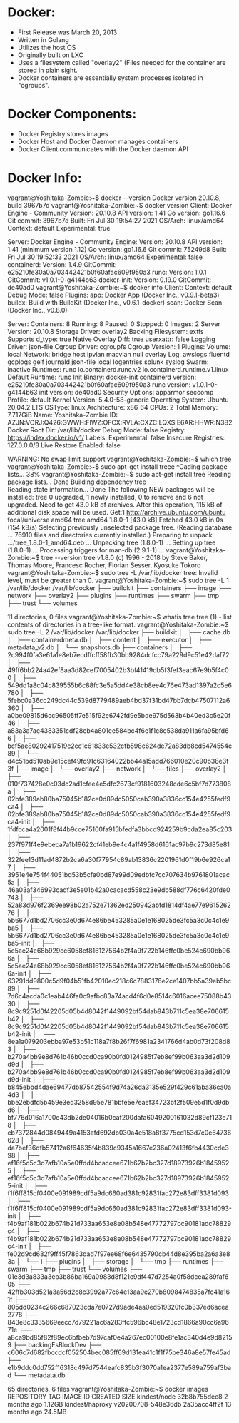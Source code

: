 # Docker:

- First Release was March 20, 2013
- Written in Golang
- Utilizes the host OS
- Originally built on LXC
- Uses a filesystem called "overlay2" (Files needed for the container are stored in plain sight.
- Docker containers are essentially system processes isolated in "cgroups".

# Docker Components:

- Docker Registry stores images
- Docker Host and Docker Daemon manages containers
- Docker Client communicates with the Docker daemon API

# Docker Info:

vagrant@Yoshitaka-Zombie:~$ docker --version
Docker version 20.10.8, build 3967b7d
vagrant@Yoshitaka-Zombie:~$ docker version
Client: Docker Engine - Community
 Version:           20.10.8
 API version:       1.41
 Go version:        go1.16.6
 Git commit:        3967b7d
 Built:             Fri Jul 30 19:54:27 2021
 OS/Arch:           linux/amd64
 Context:           default
 Experimental:      true

Server: Docker Engine - Community
 Engine:
  Version:          20.10.8
  API version:      1.41 (minimum version 1.12)
  Go version:       go1.16.6
  Git commit:       75249d8
  Built:            Fri Jul 30 19:52:33 2021
  OS/Arch:          linux/amd64
  Experimental:     false
 containerd:
  Version:          1.4.9
  GitCommit:        e25210fe30a0a703442421b0f60afac609f950a3
 runc:
  Version:          1.0.1
  GitCommit:        v1.0.1-0-g4144b63
 docker-init:
  Version:          0.19.0
  GitCommit:        de40ad0
vagrant@Yoshitaka-Zombie:~$ docker info
Client:
 Context:    default
 Debug Mode: false
 Plugins:
  app: Docker App (Docker Inc., v0.9.1-beta3)
  buildx: Build with BuildKit (Docker Inc., v0.6.1-docker)
  scan: Docker Scan (Docker Inc., v0.8.0)

Server:
 Containers: 8
  Running: 8
  Paused: 0
  Stopped: 0
 Images: 2
 Server Version: 20.10.8
 Storage Driver: overlay2
  Backing Filesystem: extfs
  Supports d_type: true
  Native Overlay Diff: true
  userxattr: false
 Logging Driver: json-file
 Cgroup Driver: cgroupfs
 Cgroup Version: 1
 Plugins:
  Volume: local
  Network: bridge host ipvlan macvlan null overlay
  Log: awslogs fluentd gcplogs gelf journald json-file local logentries splunk syslog
 Swarm: inactive
 Runtimes: runc io.containerd.runc.v2 io.containerd.runtime.v1.linux
 Default Runtime: runc
 Init Binary: docker-init
 containerd version: e25210fe30a0a703442421b0f60afac609f950a3
 runc version: v1.0.1-0-g4144b63
 init version: de40ad0
 Security Options:
  apparmor
  seccomp
   Profile: default
 Kernel Version: 5.4.0-58-generic
 Operating System: Ubuntu 20.04.2 LTS
 OSType: linux
 Architecture: x86_64
 CPUs: 2
 Total Memory: 7.717GiB
 Name: Yoshitaka-Zombie
 ID: AZJN:VORJ:Q426:GWWH:FIWZ:OFCX:RVLA:CXZC:LQXS:E6AR:HHWR:N3B2
 Docker Root Dir: /var/lib/docker
 Debug Mode: false
 Registry: https://index.docker.io/v1/
 Labels:
 Experimental: false
 Insecure Registries:
  127.0.0.0/8
 Live Restore Enabled: false

WARNING: No swap limit support
vagrant@Yoshitaka-Zombie:~$ which tree
vagrant@Yoshitaka-Zombie:~$ sudo apt-get install treee
^Cading package lists... 38%
vagrant@Yoshitaka-Zombie:~$ sudo apt-get install tree
Reading package lists... Done
Building dependency tree       
Reading state information... Done
The following NEW packages will be installed:
  tree
0 upgraded, 1 newly installed, 0 to remove and 6 not upgraded.
Need to get 43.0 kB of archives.
After this operation, 115 kB of additional disk space will be used.
Get:1 http://archive.ubuntu.com/ubuntu focal/universe amd64 tree amd64 1.8.0-1 [43.0 kB]
Fetched 43.0 kB in 0s (154 kB/s)
Selecting previously unselected package tree.
(Reading database ... 76910 files and directories currently installed.)
Preparing to unpack .../tree_1.8.0-1_amd64.deb ...
Unpacking tree (1.8.0-1) ...
Setting up tree (1.8.0-1) ...
Processing triggers for man-db (2.9.1-1) ...
vagrant@Yoshitaka-Zombie:~$ tree --version
tree v1.8.0 (c) 1996 - 2018 by Steve Baker, Thomas Moore, Francesc Rocher, Florian Sesser, Kyosuke Tokoro 
vagrant@Yoshitaka-Zombie:~$ sudo tree -L /var/lib/docker
tree: Invalid level, must be greater than 0.
vagrant@Yoshitaka-Zombie:~$ sudo tree -L 1 /var/lib/docker
/var/lib/docker
├── buildkit
├── containers
├── image
├── network
├── overlay2
├── plugins
├── runtimes
├── swarm
├── tmp
├── trust
└── volumes

11 directories, 0 files
vagrant@Yoshitaka-Zombie:~$ whatis tree
tree (1)             - list contents of directories in a tree-like format.
vagrant@Yoshitaka-Zombie:~$ sudo tree -L 2 /var/lib/docker
/var/lib/docker
├── buildkit
│   ├── cache.db
│   ├── containerdmeta.db
│   ├── content
│   ├── executor
│   ├── metadata_v2.db
│   └── snapshots.db
├── containers
│   ├── 2c994f0fa3e61a1e8eb7ecdffcff58fb30bb9284dcfcc79a229d9c51e42daf72
│   ├── 49ff6bb224a42ef8aa3d82cef7005402b3bf41419db5f3fef3eac67e9b5f4c00
│   ├── 549dd1a8c04c839555b6c88fc3e5a5dd4e38cb8ee4c76e473ad1397a2c5e6780
│   ├── 5febc0a36cc249dc44c539d8779489aeb4bd37f31bd47bb7dcb47507112a6360
│   ├── a0be09815d6cc96505ff7e515f92e6742fd9e5bde975d563b4b40ed3c5e20f46
│   ├── a83a3a7ac4383351cdf28eb4a801ee584bc4f6e1f1c8e538da911a6fa95bfd66
│   ├── bcf5ae80292417519c2cc1c61833e532cfb598c624de72a83db8cd5474554c89
│   └── d4c51bd510ab9e15cef49fd91c63164022bb44a15add766010e20c90b38e3f3f
├── image
│   └── overlay2
├── network
│   └── files
├── overlay2
│   ├── 010f737428e0c03dc2ad1cfee4e5dfc2673cf9181603248cde6c5bf7d773808a
│   ├── 02bfe389ab80ba75045b182ce0d89dc5050cab390a3836cc154e4255fedf9ca4
│   ├── 02bfe389ab80ba75045b182ce0d89dc5050cab390a3836cc154e4255fedf9ca4-init
│   ├── 1fdfcca4a2001f8f44b9cce75100fa915bfedfa3bbcd924259b9cda2ea85c203
│   ├── 237f971f4e9ebeca7a1b19622cf41eb9e4c4a1f4958d6161ac97b9c273d85e81
│   ├── 322fee13d11ad4872b2ca6a30f77954c89ab13836c2201961d0f19b6e926ca17
│   ├── 3951e4e754f44051bd53b5cfe0bd87e99d09edbfc7cc707634b9761801acac5a
│   ├── 46a03af346993cadf3e5e01b42a0cacacd558c23e9db588df776c6420fde0743
│   ├── 52a83d976f2369ee98b02a752e71362ed250942abfd1814df4ae77e961526276
│   ├── 5b6677d1bd2706cc3e0d674e86be453285a0e1e168025de3fc5a3c0c4c1e9ba5
│   ├── 5b6677d1bd2706cc3e0d674e86be453285a0e1e168025de3fc5a3c0c4c1e9ba5-init
│   ├── 5c5ae24e68b929cc6058ef816127564b2f4a9f722b146ffc0be524c690bb966a
│   ├── 5c5ae24e68b929cc6058ef816127564b2f4a9f722b146ffc0be524c690bb966a-init
│   ├── 63291dd9800c5d9f04b51fb42010ec218c6c7883176e2ce1407bb5a39eb5bc89
│   ├── 7d6c4acda0c1eab446fa0c9afbc83a74acd4f6d0e8514c6016acee75088b4330
│   ├── 8c9c9251d0f42205d05b4d8042f1449092bf54dab843b711c5ea38e706615b42
│   ├── 8c9c9251d0f42205d05b4d8042f1449092bf54dab843b711c5ea38e706615b42-init
│   ├── 8ea1a079203ebba97e53b51c118a7f8b26f7f6981a2341766d4ab0d73f208d83
│   ├── b270a4bb9e8d761b46b0ccd0ca90b0fd0124985f7eb8ef99b063aa3d2d109d9d
│   ├── b270a4bb9e8d761b46b0ccd0ca90b0fd0124985f7eb8ef99b063aa3d2d109d9d-init
│   ├── b845ebbd4dae69477db87542554f9d74a26da3135e529f429c61aba36ca0a4d3
│   ├── bbe2ebdfd5b459e3ed3258d95e781bbfe5e7eaef34723bf2f509e5d1f0d9dbd6
│   ├── bf776d016a1700e43db2de04016b0caf200dafa6049200161032d89cf123e718
│   ├── cb7372844d0849449a4153afd692db030a4e518a8f3775cd153d7c0e64736628
│   ├── da7bef36dfb57412a6f64635f4b839c9345a1667e236a02413f6fb4430cde398
│   ├── ef16f5d5c3d7afb10a5e0ffdd4bcaccee671b62b2bc327d18973926b18459525
│   ├── ef16f5d5c3d7afb10a5e0ffdd4bcaccee671b62b2bc327d18973926b18459525-init
│   ├── f1f6ff815cf0400e091989cdf5a9dc660ad381c92831fac272e83dff3381d093
│   ├── f1f6ff815cf0400e091989cdf5a9dc660ad381c92831fac272e83dff3381d093-init
│   ├── f4b9af181b022b674b21d733aa653e8e08b548e47772797bc90181adc78829c4
│   ├── f4b9af181b022b674b21d733aa653e8e08b548e47772797bc90181adc78829c4-init
│   ├── fe02d9cd632f9ff45f7863dad7f97ee68f6e6435790cb44d8e395ba2a6a3e83a
│   └── l
├── plugins
│   ├── storage
│   └── tmp
├── runtimes
├── swarm
├── tmp
├── trust
└── volumes
    ├── 01e3d3a833a3eb3b86ba169a0983d8f121c9df447d7254a0f58dcea289faf605
    ├── 42ffb303d521a3a56d2c8c3992a77c64e13aa9e270b8098474835a7fc41a161f
    ├── 805dd0234c266c687023cda7e0727d9ade4aa0ed519320fc0b337ed6acea2778
    ├── 843e8c3335669eecc7d79221ac6a283ffc596bc48e1723cd1866a90cc6a9671e
    ├── a8ca9bd85f82f89ec6bfbeb7d97caf0e4a267ec00100e8fe1ac340d4e9d82159
    ├── backingFsBlockDev
    ├── c606c7d682fbccdcf052504bec085ff69d131ea41c1f1f75be346a8e57fe45ad
    ├── e1b9ddc0dd752f16318c497d7544eafc835b3f3070a1ea2377e589a759af3bad
    └── metadata.db

65 directories, 6 files
vagrant@Yoshitaka-Zombie:~$ docker images
REPOSITORY        TAG                  IMAGE ID       CREATED         SIZE
kindest/node      <none>               32b8b755dee8   2 months ago    1.12GB
kindest/haproxy   v20200708-548e36db   2a35acc4ff2f   13 months ago   24.5MB
